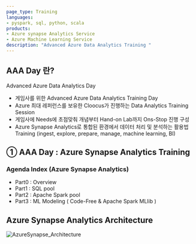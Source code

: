 ```yaml
---
page_type: Training
languages:
- pyspark, sql, python, scala
products:
- Azure synapse Analytics Service
- Azure Machine Learning Service
description: "Advanced Azure Data Analytics Training "
---
```


## AAA Day 란?
Advanced Azure Data Analytics Day

- 게임사를 위한 Advanced Azure Data Analytics Training Day
- Azure 최대 레퍼런스를 보유한 Cloocus가 진행하는 Data Analytics Training Session
- 게임사에 Needs에 초점맞춰 개념부터 Hand-on Lab까지 Ons-Stop 진행 구성
- Azure Synapse Analytics로 통합된 환경에서 데이터 처리 및 분석하는 활용법 Training (ingest, explore, prepare, manage, machine learning, BI) 

## ① AAA Day : Azure Synapse Analytics Training
###  Agenda Index (Azure Synapse Analytics)

- Part0 : Overview
- Part1 : SQL pool
- Part2 : Apache Spark pool
- Part3 : ML Modeling ( Code-Free & Apache Spark MLlib )

## Azure Synapse Analytics Architecture

![AzureSynapse_Architecture](https://user-images.githubusercontent.com/88306533/128795445-d7621cce-9196-4d29-bbff-bc7d44f67bfd.png)


